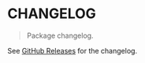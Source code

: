 # CHANGELOG

> Package changelog.

See [GitHub Releases](https://github.com/stdlib-js/constants-float64-fourth-root-eps/releases) for the changelog.